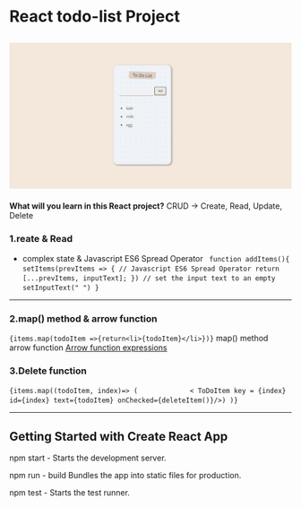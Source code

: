 # React todo-list Project
![shopping-list](https://github.com/miya-w/React-Projects/blob/main/06-react-shopping-list/imgs/shoppinglist01.png)
---
**What will you learn in this React project?**
CRUD -> Create, Read, Update, Delete
### 1.reate & Read
- complex state & Javascript ES6 Spread Operator
` function addItems(){
    setItems(prevItems => {
      // Javascript ES6 Spread Operator
      return [...prevItems, inputText];
    })
    // set the input text to an empty
    setInputText(" ")
  }`

---
### 2.map() method & arrow function
`{items.map(todoItem =>{return<li>{todoItem}</li>})}`
map() method
arrow function
[Arrow function expressions](https://developer.mozilla.org/en-US/docs/Web/JavaScript/Reference/Functions/Arrow_functions)

### 3.Delete function
`
 {items.map((todoItem, index)=> (            
          < ToDoItem key = {index} id={index} text={todoItem} onChecked={deleteItem()}/>)
          )}
`

---
## Getting Started with Create React App

npm start -  Starts the development server.

npm run - build Bundles the app into static files for production.

npm test - Starts the test runner.